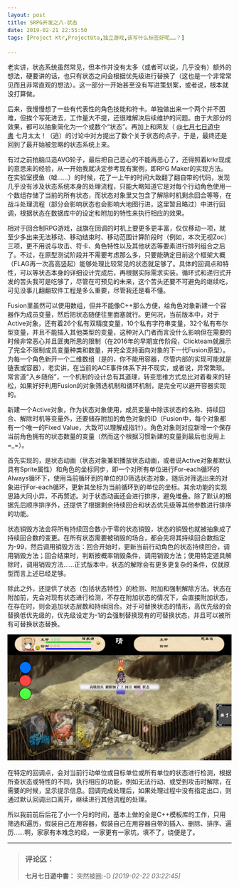 ```yaml
---
layout: post
title: SRPG开发之八-状态
date: 2019-02-21 22:55:50
tags: [Project Ktr,ProjectUta,独立游戏,该写什么标签好呢……？]

---
```

老实讲，状态系统虽然常见，但本作并没有太多（或者可以说，几乎没有）额外的想法，硬要讲的话，也只有状态之间会根据优先级进行替换了（这也是一个非常常见而且非常直观的想法）。这一部分一开始甚至没有写进策划案，或者说，根本就没打算做。  

后来，我慢慢想了一些有代表性的角色技能和符卡。单独做出来一个两个并不困难，但挨个写死进去，工作量大不提，还很难解决后续维护的问题。由于大部分的效果，都可以抽象简化为一个或数个“状态”。再加上和网友（ [@七月七日遊中書](http://www.lofter.com/mentionredirect.do?blogId=494134597) 七月太太！（逃）的讨论中对方提出了数个关于状态的点子，于是，最终还是回到了最开始被忽略的状态系统上来。

有过之前拍脑瓜造AVG轮子，最后把自己恶心的不能再恶心了，还得照着krkr现成的意思来的经验，从一开始我就决定参考现有案例，即RPG Maker的实现方法。在实验室摸鱼（嘘……）的时候，花了一上午的时间大致翻了翻自带的代码，发现几乎没有涉及状态系统本身的处理流程，只能大略知道它是对每个行动角色使用一个数组存储了当前的所有状态，而状态对象里又包含了解除时机剩余回合等等，在战斗处理流程（部分会影响状态也会影响大地图行进，这里暂且略过）中进行回调，根据状态在数据库中的设定和附加的特性来执行相应的效果。

相对于回合制RPG游戏，战旗在回调的时机上要更多更丰富，仅仅移动一项，就至少多出来无法移动、移动结束时、移动范围计算阶段时（例如，本次无视Zoc）三项，更不用说与攻击、符卡、角色特性以及其他状态等要素进行排列组合之后了。不过，在原型测试阶段并不需要考虑那么多，只要能确定目前这个框架大概（FLAG再一次高高竖起）能够处理比较常见的状态就足够了。具体的回调点和特性，可以等状态本身的详细设计完成后，再根据实际需求实装。循环式和递归式开发的苦头我可是吃够了，尽管在可预见的未来，这个苦头还要不可避免的继续吃，可见没事儿翻翻软件工程是多么重要，尽管我还是看不懂。

Fusion里虽然可以使用数组，但并不能像C++那么方便，给角色对象新建一个容器作为成员变量，然后把状态随便往里面塞就行。更何况，当前版本中，对于Active对象，还有着26个私有双精度变量，10个私有字符串变量，32个私有布尔型变量，并且不能插入其他类型的变量，这种对入门者而言没什么影响但在需要的时候非常恶心并且匪夷所思的限制（在2016年的早期宣传阶段，Clickteam就展示了完全不限制成员变量种类和数量，并完全支持面向对象的下一代Fusion原型）。为每一个角色新开一个二维数组（是的，你不能用容器，尽管内部的实现可能就是链表或容器），老实讲，在当前的ACE事件体系下并不现实，或者说，异常繁琐。常言道“入乡随俗”，一个机制的设计总有其道理，转变思维方式总比对着看来的轻松，如果好好利用Fusion的对象筛选机制和循环机制，是完全可以避开容器实现的。

新建一个Active对象，作为状态对象使用，成员变量中除该状态的名称、持续回合、解除时机等变量外，还要储存附加的角色对象的ID（Fusion中，每个对象都有一个唯一的Fixed Value，大致可以理解成指针）。角色对象则对应新增一个保存当前角色拥有的状态数量的变量（然而这个根据习惯新建的变量到最后也没用上=_=）。

首先实现的，是状态动画（状态对象兼职播放状态动画，或者说Active对象都默认具有Sprite属性）和角色的坐标同步，即一个对所有单位进行For-each循环的Always循环下，使用当前循环到的单位的ID筛选状态对象，随后对筛选出来的对象进行For-each循环，更新其坐标为当前循环到的单位的坐标。其余功能的实现思路大同小异，不再赘述。对于状态动画还会进行排序，避免堆叠。除了默认的根据先后顺序排序外，还提供了根据剩余持续回合和状态优先级等其他参数进行排序的功能。

状态销毁方法会将所有持续回合数小于零的状态销毁，状态的销毁也就被抽象成了持续回合数的变更。在所有状态需要被销毁的场合，都会先将其持续回合数指定为-99，然后调用销毁方法：回合开始时，更新当前行动角色的状态持续回合，调用销毁方法；回合结束时，判断按概率销毁条件，调用销毁方法；使用特定道具解除时，调用销毁方法……正式版本中，状态的解除会有更多更复杂的条件，仅就原型而言上述已经足够。

除此之外，还提供了状态（包括状态特性）的检测、附加和强制解除方法。状态在附加前，先会对现有状态进行检测，不存在附加状态的情况下，会直接附加状态，在存在时，则会追加状态层数和持续回合。对于可替换状态的情形，高优先级的会替换低优先级的，优先级设定为-1的会强制替换现有的可替换状态，并且可以被所有可替换状态替换。

![图片](images/_Lofter/emhSNkVpRmJBejljU0s2TExSdEtYSWJwK1VFL2l3ekJ6cS9xNDViNExtbUt2TzcyL3dTYThRPT0.png?=imageView&thumbnail=500x0&quality=96&stripmeta=0&type=jpg%7Cwatermark&type=2)  

在特定的回调点，会对当前行动单位或目标单位或所有单位的状态进行检测，根据所查状态或特性的不同，执行相应的功能，例如无法行动、或受到攻击时解除，在需要的时候，显示提示信息。回调完成处理后，如果处理过程中没有指定出口，则通过默认回调出口离开，继续进行其他流程的处理。

所以我前前后后花了小一个月的时间，基本上做的全是C++模板库的工作，只用筛选和遍历，假装自己在用容器，假装自己在用容器自带的插入、删除、排序、遍历……啊，家家有本难念的经，一家更有一家坑，填不了，绕便是了。

---
> ### 评论区：
>**七月七日遊中書：** 突然被圈:-D  *[2019-02-22 03:22:45]*
>
>